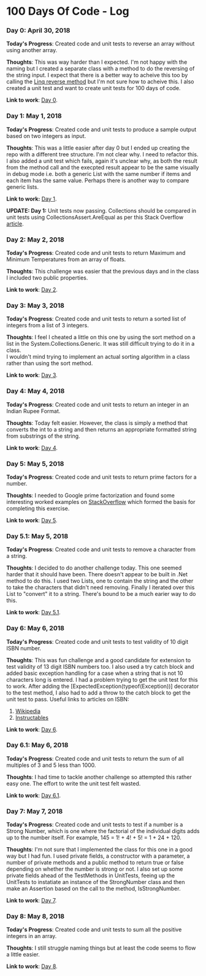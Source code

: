 # 100 Days Of Code - Log

### Day 0: April 30, 2018

**Today's Progress**: Created code and unit tests to reverse an array without using another array.

**Thoughts**: This was way harder than I expected.  I'm not happy with the naming but I created a separate class with a method to do the reversing of the string input.  I expect that there is a better way to acheive this too by calling the [Linq reverse method](https://msdn.microsoft.com/en-us/library/bb358497(v=vs.110).aspx) but I'm not sure how to acheive this.  I also created a unit test and want to create unit tests for 100 days of code.

**Link to work**: [Day 0](https://github.com/mikehowell/100-days-of-code-the-challenges/tree/master/solutions/day0).

### Day 1: May 1, 2018 ###

**Today's Progress**: Created code and unit tests to produce a sample output based on two integers as input.

**Thoughts**: This was a little easier after day 0 but I ended up creating the repo with a different tree structure.  I'm not clear why.  I need to refactor this.  I also added a unit test which fails, again it's unclear why, as both the result from the method call and the execpted result appear to be the same visually in debug mode i.e. both a generic List<int> with the same number if items and each item has the same value.  Perhaps there is another way to compare generic lists.
  
**Link to work:** [Day 1](https://github.com/mikehowell/100-days-of-code-the-challenges/tree/master/solutions/day1/Day1).
  
**UPDATE: Day 1:** Unit tests now passing.  Collections should be compared in unit tests using CollectionsAssert.AreEqual as per this Stack Overflow [article](https://stackoverflow.com/questions/11055632/how-to-compare-lists-in-unit-testing).

### Day 2: May 2, 2018 ###

**Today's Progress**: Created code and unit tests to return Maximum and Minimum Temperatures from an array of floats.

**Thoughts**: This challenge was easier that the previous days and in the class I included two public properties.

**Link to work**: [Day 2](https://github.com/mikehowell/100-days-of-code-the-challenges/tree/master/solutions/day2/MinMaxTemperature).

### Day 3: May 3, 2018 ###

**Today's Progress**: Created code and unit tests to return a sorted list of integers from a list of 3 integers.

**Thoughts**: I feel I cheated a little on this one by using the sort method on a list in the System.Collections.Generic.
It was still difficult trying to do it in a class.  
I wouldn't mind trying to implement an actual sorting algorithm in a class rather than using the sort method.

**Link to work**: [Day 3](https://github.com/mikehowell/100-days-of-code-the-challenges/tree/master/solutions/day3).

### Day 4: May 4, 2018 ###

**Today's Progress**: Created code and unit tests to return an integer in an Indian Rupee Format.

**Thoughts**: Today felt easier.  However, the class is simply a method that converts the int to a string and then returns an appropriate formatted string from substrings of the string.

**Link to work**: [Day 4](https://github.com/mikehowell/100-days-of-code-the-challenges/tree/master/solutions/day4).

### Day 5: May 5, 2018 ###

**Today's Progress**: Created code and unit tests to return prime factors for a number.

**Thoughts**: I needed to Google prime factorization and found some interesting worked examples on [StackOverflow](https://stackoverflow.com/questions/5872962/prime-factors-in-c-sharp) which formed the basis for completing this exercise.

**Link to work**: [Day 5](https://github.com/mikehowell/100-days-of-code-the-challenges/tree/master/solutions/day5).

### Day 5.1: May 5, 2018 ###

**Today's Progress**: Created code and unit tests to remove a character from a string.

**Thoughts**: I decided to do another challenge today.  This one seemed harder that it should have been.  There doesn't appear to be built in .Net method to do this.  I used two Lists, one to contain the string and the other to take the characters that didn't need removing.  Finally I iterated over this List to "convert" it to a string.  There's bound to be a much earier way to do this.

**Link to work**: [Day 5.1](https://github.com/mikehowell/100-days-of-code-the-challenges/tree/master/solutions/day5.1).

### Day 6: May 6, 2018 ###

**Today's Progress**: Created code and unit tests to test validity of 10 digit ISBN number.

**Thoughts**: This was fun challenge and a good candidate for extension to test validity of 13 digit ISBN numbers too.  I also used a try catch block and added basic exception handling for a case when a string that is not 10 characters long is entered.  I had a problem trying to get the unit test for this to work.  After adding the [ExpectedException(typeof(Exception))] decorator to the test method, I also had to add a throw to the catch block to get the unit test to pass.
Useful links to articles on ISBN:
1. [Wikipedia](https://en.wikipedia.org/wiki/International_Standard_Book_Number)
2. [Instructables](http://www.instructables.com/id/How-to-verify-a-ISBN/)

**Link to work**: [Day 6](https://github.com/mikehowell/100-days-of-code-the-challenges/tree/master/solutions/day6).

### Day 6.1: May 6, 2018 ###

**Today's Progress**: Created code and unit tests to return the sum of all multiples of 3 and 5 less than 1000.

**Thoughts**: I had time to tackle another challenge so attempted this rather easy one.  The effort to write the unit test felt wasted.

**Link to work**: [Day 6.1](https://github.com/mikehowell/100-days-of-code-the-challenges/tree/master/solutions/day6.1).

### Day 7: May 7, 2018 ###

**Today's Progress**: Created code and unit tests to test if a number is a Strong Number, which is one where the factorial of the individual digits adds up to the number itself.  For example, 145 = 1! + 4! + 5! = 1 + 24 + 120.

**Thoughts**: I'm not sure that I implemented the class for this one in a good way but I had fun.  I used private fields, a constructor with a parameter, a number of private methods and a public method to return true or false depending on whether the number is strong or not.  I also set up some private fields ahead of the TestMethods in UnitTests, feeing up the UnitTests to instatiate an instance of the StrongNumber class and then make an Assertion based on the call to the method, IsStrongNumber.

**Link to work**: [Day 7](https://github.com/mikehowell/100-days-of-code-the-challenges/tree/master/solutions/day7).

### Day 8: May 8, 2018 ###

**Today's Progress**: Created code and unit tests to sum all the positive integers in an array.

**Thoughts**:  I still struggle naming things but at least the code seems to flow a little easier.

**Link to work**: [Day 8](https://github.com/mikehowell/100-days-of-code-the-challenges/tree/master/solutions/day8).
